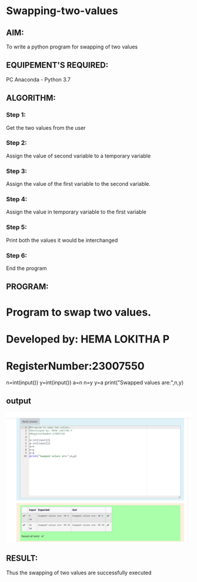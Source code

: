 # Swapping-two-values
## AIM:
To write a python program for swapping of two values
## EQUIPEMENT'S REQUIRED: 
PC
Anaconda - Python 3.7
## ALGORITHM: 
### Step 1:
Get the two values from the user
### Step 2: 
Assign the value of second variable to a temporary variable 
### Step 3: 
Assign the value of the first variable to the second variable.
### Step 4:  
Assign the value in temporary variable to the first variable
### Step 5: 
Print both the values it would be interchanged
### Step 6: 
End the program
## PROGRAM:
# Program to swap two values.
# Developed by: HEMA LOKITHA P
# RegisterNumber:23007550

n=int(input())
y=int(input())
a=n
n=y
y=a
print("Swapped values are:",n,y)

## output
![output](swapping.png)
## RESULT:
Thus the swapping of two values are successfully executed



